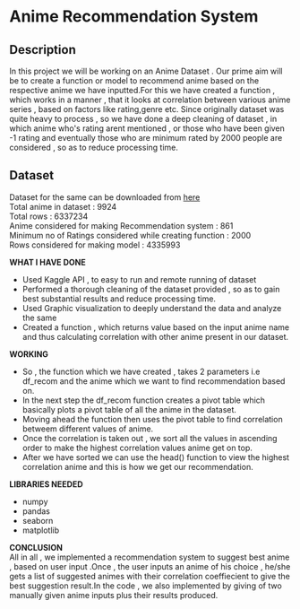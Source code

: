 # Anime Recommendation System

## Description
In this project we will be working on an Anime Dataset . Our prime aim will be to create a function or model to recommend anime based on the respective anime we have inputted.For this we have created a function , which works in a manner , that it looks at correlation between various anime series , based on factors like rating,genre etc.
Since originally dataset was quite heavy to process , so we have done a deep cleaning of dataset , in which anime who's rating arent mentioned , or those who have been given -1 rating and eventually those who are minimum rated by 2000 people are considered , so as to reduce processing time.

## Dataset

Dataset for the same can be downloaded from [here](https://www.kaggle.com/CooperUnion/anime-recommendations-database)<br>
Total anime in dataset : 9924 <br>
Total rows : 6337234<br>
Anime considered for making Recommendation system : 861<br>
Minimum no of Ratings considered while creating function : 2000 <br>
Rows considered for making model : 4335993 <br>

**WHAT I HAVE DONE**
- Used Kaggle API , to easy to run and remote running of dataset
- Performed a thorough cleaning of the dataset provided , so as to gain best substantial results and reduce processing time.
- Used Graphic visualization to deeply understand the data and analyze the same
- Created a function , which returns value based on the input anime name and thus calculating correlation with other anime present in our dataset.

**WORKING**

- So , the function which we have created , takes 2 parameters i.e df_recom and the anime which we want to find recommendation based on.
- In the next step the df_recom function creates a pivot table which basically plots a pivot table of all the anime in the dataset.
- Moving ahead the function then uses the pivot table to find correlation betweem different values of anime. 
- Once the correlation is taken out , we sort all the values in ascending order to make the highest correlation values anime get on top.
- After we have sorted we can use the head() function to view the highest correlation anime and this is how we get our recommendation.

**LIBRARIES NEEDED**
- numpy
- pandas
- seaborn
- matplotlib

**CONCLUSION**
<br>
All in all , we implemented a recommendation system to suggest best anime , based on user input .Once , the user inputs an anime of his choice , he/she gets a list of suggested animes with their correlation coeffiecient to give the best suggestion result.In the code , we also implemented by giving of two manually given anime inputs plus their results produced.



